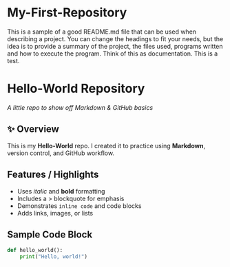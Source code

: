 # My-First-Repository
This is a sample of a good README.md file that can be used when describing a project. You can change the headings to fit your needs, but the idea is to provide a summary of the project, the files used, programs written and how to execute the program. Think of this as documentation. This is a test.
# Hello-World Repository  
_A little repo to show off Markdown & GitHub basics_

## ✨ Overview  
This is my **Hello-World** repo. I created it to practice using **Markdown**, version control, and GitHub workflow.

## Features / Highlights  
- Uses *italic* and **bold** formatting  
- Includes a > blockquote for emphasis  
- Demonstrates `inline code` and code blocks  
- Adds links, images, or lists  

## Sample Code Block  
```python
def hello_world():
    print("Hello, world!")
